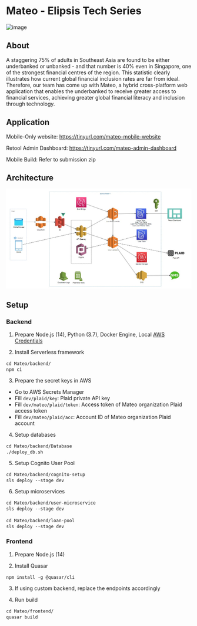 # Mateo - Elipsis Tech Series

![image](https://user-images.githubusercontent.com/60478523/131246677-c5fe2469-9731-455b-aa3e-5e0d07d052e5.png)

## About
A staggering 75% of adults in Southeast Asia are found to be either underbanked or unbanked - and that number is 40% even in Singapore, one of the strongest financial centres of the region. This statistic clearly illustrates how current global financial inclusion rates are far from ideal. Therefore, our team has come up with Mateo, a hybrid cross-platform web application that enables the underbanked to receive greater access to financial services, achieving greater global financial literacy and inclusion through technology.

## Application
Mobile-Only website: https://tinyurl.com/mateo-mobile-website

Retool Admin Dashboard: https://tinyurl.com/mateo-admin-dashboard

Mobile Build: Refer to submission zip

## Architecture
![image](screenshot.jpg)

## Setup
### Backend
1. Prepare Node.js (14), Python (3.7), Docker Engine, Local [AWS Credentials](https://docs.aws.amazon.com/cli/latest/userguide/cli-configure-files.html)

2. Install Serverless framework
```
cd Mateo/backend/
npm ci
```

3. Prepare the secret keys in AWS
  - Go to AWS Secrets Manager
  - Fill `dev/plaid/key`: Plaid private API key
  - Fill `dev/mateo/plaid/token`: Access token of Mateo organization Plaid access token
  - Fill `dev/mateo/plaid/acc`: Account ID of Mateo organization Plaid account

4. Setup databases
```
cd Mateo/backend/Database
./deploy_db.sh

```

5. Setup Cognito User Pool
```
cd Mateo/backend/cognito-setup
sls deploy --stage dev
```

6. Setup microservices
```
cd Mateo/backend/user-microservice
sls deploy --stage dev

cd Mateo/backend/loan-pool
sls deploy --stage dev
```

### Frontend
1. Prepare Node.js (14)

2. Install Quasar
```
npm install -g @quasar/cli
```

3. If using custom backend, replace the endpoints accordingly

4. Run build
```
cd Mateo/frontend/
quasar build
```